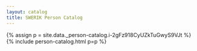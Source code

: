 ```yaml
---
layout: catalog
title: SWERIK Person Catalog
---
```

{% assign p = site.data._person-catalog.i-2gFz918CyUZkTuGwyS9VJt %}
{% include person-catalog.html p=p %}

